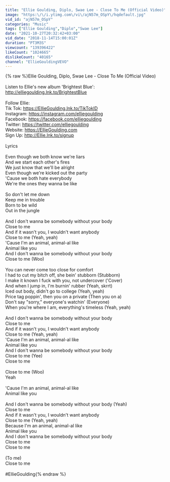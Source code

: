```yaml
---
title: "Ellie Goulding, Diplo, Swae Lee - Close To Me (Official Video)"
image: "https:\/\/i.ytimg.com\/vi\/ajN57m_OSpY\/hqdefault.jpg"
vid_id: "ajN57m_OSpY"
categories: "Music"
tags: ["Ellie Goulding","Diplo","Swae Lee"]
date: "2021-10-27T20:32:42+03:00"
vid_date: "2018-11-14T15:00:01Z"
duration: "PT3M3S"
viewcount: "139396422"
likeCount: "1024665"
dislikeCount: "40165"
channel: "EllieGouldingVEVO"
---
```

{% raw %}Ellie Goulding, Diplo, Swae Lee - Close To Me (Official Video)<br /><br />Listen to Ellie's new album 'Brightest Blue': <a rel="nofollow" target="blank" href="http://elliegoulding.lnk.to/BrightestBlue">http://elliegoulding.lnk.to/BrightestBlue</a><br /><br />Follow Ellie:<br />Tik Tok: <a rel="nofollow" target="blank" href="https://EllieGoulding.lnk.to/TikTokID">https://EllieGoulding.lnk.to/TikTokID</a><br />Instagram: <a rel="nofollow" target="blank" href="https://instagram.com/elliegoulding">https://instagram.com/elliegoulding</a><br />Facebook: <a rel="nofollow" target="blank" href="https://facebook.com/elliegoulding">https://facebook.com/elliegoulding</a><br />Twitter: <a rel="nofollow" target="blank" href="https://twitter.com/elliegoulding">https://twitter.com/elliegoulding</a><br />Website: <a rel="nofollow" target="blank" href="https://EllieGoulding.com">https://EllieGoulding.com</a><br />Sign Up: <a rel="nofollow" target="blank" href="http://Ellie.lnk.to/signup">http://Ellie.lnk.to/signup</a><br /><br />Lyrics<br /><br />Even though we both know we're liars<br />And we start each other's fires<br />We just know that we'll be alright<br />Even though we're kicked out the party<br />'Cause we both hate everybody<br />We're the ones they wanna be like<br /><br />So don't let me down<br />Keep me in trouble<br />Born to be wild<br />Out in the jungle<br /><br />And I don't wanna be somebody without your body<br />Close to me<br />And if it wasn't you, I wouldn't want anybody<br />Close to me (Yeah, yeah)<br />'Cause I'm an animal, animal-al like<br />Animal like you<br />And I don't wanna be somebody without your body<br />Close to me (Woo)<br /><br />You can never come too close for comfort<br />I had to cut my bitch off, she bein' stubborn (Stubborn)<br />I make it known I fuck with you, not undercover ('Cover)<br />And when I jump in, I'm burnin' rubber (Yeah, skrrt)<br />Iced out body, didn't go to college (Yeah, yeah)<br />Price tag poppin', then you on a private (Then you on a)<br />Don't say &quot;sorry,&quot; everyone's watchin' (Everyone)<br />When you're where I am, everything's timeless (Yeah, yeah)<br /><br />And I don't wanna be somebody without your body<br />Close to me<br />And if it wasn't you, I wouldn't want anybody<br />Close to me (Yeah, yeah)<br />'Cause I'm an animal, animal-al like<br />Animal like you<br />And I don't wanna be somebody without your body<br />Close to me (Yee)<br />Close to me<br /><br />Close to me (Woo)<br />Yeah<br /><br />'Cause I'm an animal, animal-al like<br />Animal like you<br /><br />And I don't wanna be somebody without your body (Yeah)<br />Close to me<br />And if it wasn't you, I wouldn't want anybody<br />Close to me (Yeah, yeah)<br />Because I'm an animal, animal-al like<br />Animal like you<br />And I don't wanna be somebody without your body<br />Close to me<br />Close to me<br /><br />(To me)<br />Close to me<br /><br />#EllieGoulding{% endraw %}
